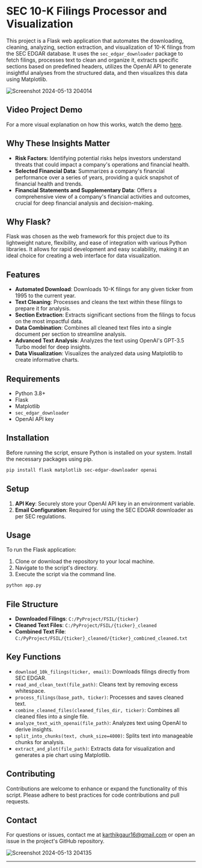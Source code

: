 # SEC 10-K Filings Processor and Visualization

This project is a Flask web application that automates the downloading, cleaning, analyzing, section extraction, and visualization of 10-K filings from the SEC EDGAR database. It uses the `sec_edgar_downloader` package to fetch filings, processes text to clean and organize it, extracts specific sections based on predefined headers, utilizes the OpenAI API to generate insightful analyses from the structured data, and then visualizes this data using Matplotlib.

![Screenshot 2024-05-13 204014](https://github.com/Karthikgaur8/FSIL/assets/75495140/194804cf-d339-4a48-93fa-52aba323b14e)

## Video Project Demo

For a more visual explanation on how this works, watch the demo [here](https://youtu.be/YFybARHk8GY).

## Why These Insights Matter

- **Risk Factors**: Identifying potential risks helps investors understand threats that could impact a company's operations and financial health.
- **Selected Financial Data**: Summarizes a company's financial performance over a series of years, providing a quick snapshot of financial health and trends.
- **Financial Statements and Supplementary Data**: Offers a comprehensive view of a company's financial activities and outcomes, crucial for deep financial analysis and decision-making.

## Why Flask?

Flask was chosen as the web framework for this project due to its lightweight nature, flexibility, and ease of integration with various Python libraries. It allows for rapid development and easy scalability, making it an ideal choice for creating a web interface for data visualization.

## Features

- **Automated Download**: Downloads 10-K filings for any given ticker from 1995 to the current year.
- **Text Cleaning**: Processes and cleans the text within these filings to prepare it for analysis.
- **Section Extraction**: Extracts significant sections from the filings to focus on the most impactful data.
- **Data Combination**: Combines all cleaned text files into a single document per section to streamline analysis.
- **Advanced Text Analysis**: Analyzes the text using OpenAI's GPT-3.5 Turbo model for deep insights.
- **Data Visualization**: Visualizes the analyzed data using Matplotlib to create informative charts.

## Requirements

- Python 3.8+
- Flask
- Matplotlib
- `sec_edgar_downloader`
- OpenAI API key

## Installation

Before running the script, ensure Python is installed on your system. Install the necessary packages using pip.

```bash
pip install flask matplotlib sec-edgar-downloader openai
```

## Setup

1. **API Key**: Securely store your OpenAI API key in an environment variable.
2. **Email Configuration**: Required for using the SEC EDGAR downloader as per SEC regulations.

## Usage

To run the Flask application:
1. Clone or download the repository to your local machine.
2. Navigate to the script's directory.
3. Execute the script via the command line.

```bash
python app.py
```

## File Structure

- **Downloaded Filings**: `C:/PyProject/FSIL/{ticker}`
- **Cleaned Text Files**: `C:/PyProject/FSIL/{ticker}_cleaned`
- **Combined Text File**: `C:/PyProject/FSIL/{ticker}_cleaned/{ticker}_combined_cleaned.txt`

## Key Functions

- `download_10k_filings(ticker, email)`: Downloads filings directly from SEC EDGAR.
- `read_and_clean_text(file_path)`: Cleans text by removing excess whitespace.
- `process_filings(base_path, ticker)`: Processes and saves cleaned text.
- `combine_cleaned_files(cleaned_files_dir, ticker)`: Combines all cleaned files into a single file.
- `analyze_text_with_openai(file_path)`: Analyzes text using OpenAI to derive insights.
- `split_into_chunks(text, chunk_size=4000)`: Splits text into manageable chunks for analysis.
- `extract_and_plot(file_path)`: Extracts data for visualization and generates a pie chart using Matplotlib.

## Contributing

Contributions are welcome to enhance or expand the functionality of this script. Please adhere to best practices for code contributions and pull requests.

## Contact

For questions or issues, contact me at karthikgaur16@gmail.com or open an issue in the project's GitHub repository.

![Screenshot 2024-05-13 204135](https://github.com/Karthikgaur8/FSIL/assets/75495140/95e098f0-4038-4a18-b9ee-ab72ee6df223)

---
